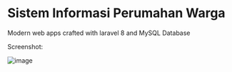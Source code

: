 
# Sistem Informasi Perumahan Warga

Modern web apps crafted with laravel 8 and MySQL Database

Screenshot: 

![image](https://user-images.githubusercontent.com/49679669/178467888-b46d0706-1f70-4321-adad-cdfe4e83304f.png)
